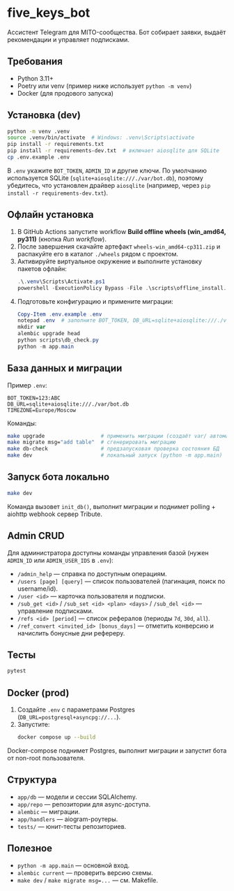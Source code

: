# five_keys_bot

Ассистент Telegram для MITO-сообщества. Бот собирает заявки, выдаёт рекомендации и управляет подписками.

## Требования

- Python 3.11+
- Poetry или venv (пример ниже использует `python -m venv`)
- Docker (для продового запуска)

## Установка (dev)

```bash
python -m venv .venv
source .venv/bin/activate  # Windows: .venv\Scripts\activate
pip install -r requirements.txt
pip install -r requirements-dev.txt  # включает aiosqlite для SQLite
cp .env.example .env
```

В `.env` укажите `BOT_TOKEN`, `ADMIN_ID` и другие ключи. По умолчанию используется SQLite (`sqlite+aiosqlite:///./var/bot.db`), поэтому убедитесь, что установлен драйвер `aiosqlite` (например, через `pip install -r requirements-dev.txt`).

## Офлайн установка

1. В GitHub Actions запустите workflow **Build offline wheels (win_amd64, py311)** (кнопка *Run workflow*).
2. После завершения скачайте артефакт `wheels-win_amd64-cp311.zip` и распакуйте его в каталог `./wheels` рядом с проектом.
3. Активируйте виртуальное окружение и выполните установку пакетов офлайн:
   ```powershell
   .\.venv\Scripts\Activate.ps1
   powershell -ExecutionPolicy Bypass -File .\scripts\offline_install.ps1 -WheelsDir .\wheels
   ```
4. Подготовьте конфигурацию и примените миграции:
   ```powershell
   Copy-Item .env.example .env
   notepad .env  # заполните BOT_TOKEN, DB_URL=sqlite+aiosqlite:///./var/bot.db, TIMEZONE, ADMIN_ID
   mkdir var
   alembic upgrade head
   python scripts\db_check.py
   python -m app.main
   ```

## База данных и миграции

Пример `.env`:

```
BOT_TOKEN=123:ABC
DB_URL=sqlite+aiosqlite:///./var/bot.db
TIMEZONE=Europe/Moscow
```

Команды:

```bash
make upgrade                  # применить миграции (создаёт var/ автоматически)
make migrate msg="add table"  # сгенерировать миграцию
make db-check                 # предзапусковая проверка состояния БД
make dev                      # локальный запуск (python -m app.main)
```

## Запуск бота локально

```bash
make dev
```

Команда вызовет `init_db()`, выполнит миграции и поднимет polling + aiohttp webhook сервер Tribute.

## Admin CRUD

Для администратора доступны команды управления базой (нужен `ADMIN_ID` или `ADMIN_USER_IDS` в `.env`):

- `/admin_help` — справка по доступным операциям.
- `/users [page] [query]` — список пользователей (пагинация, поиск по username/id).
- `/user <id>` — карточка пользователя и подписки.
- `/sub_get <id>` / `/sub_set <id> <plan> <days>` / `/sub_del <id>` — управление подписками.
- `/refs <id> [period]` — список рефералов (периоды `7d`, `30d`, `all`).
- `/ref_convert <invited_id> [bonus_days]` — отметить конверсию и начислить бонусные дни рефереру.

## Тесты

```bash
pytest
```

## Docker (prod)

1. Создайте `.env` с параметрами Postgres (`DB_URL=postgresql+asyncpg://...`).
2. Запустите:
   ```bash
   docker compose up --build
   ```

Docker-compose поднимет Postgres, выполнит миграции и запустит бота от non-root пользователя.

## Структура

- `app/db` — модели и сессии SQLAlchemy.
- `app/repo` — репозитории для async-доступа.
- `alembic` — миграции.
- `app/handlers` — aiogram-роутеры.
- `tests/` — юнит-тесты репозиториев.

## Полезное

- `python -m app.main` — основной вход.
- `alembic current` — проверить версию схемы.
- `make dev` / `make migrate msg=...` — см. Makefile.
